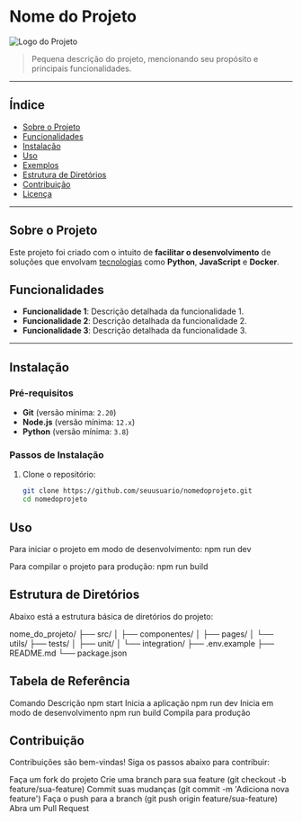 # Nome do Projeto

![Logo do Projeto](https://via.placeholder.com/150 "Logo do Projeto")

> Pequena descrição do projeto, mencionando seu propósito e principais funcionalidades.

---

## Índice

- [Sobre o Projeto](#sobre-o-projeto)
- [Funcionalidades](#funcionalidades)
- [Instalação](#instalação)
- [Uso](#uso)
- [Exemplos](#exemplos)
- [Estrutura de Diretórios](#estrutura-de-diretórios)
- [Contribuição](#contribuição)
- [Licença](#licença)

---

## Sobre o Projeto

Este projeto foi criado com o intuito de **facilitar o desenvolvimento** de soluções que envolvam [tecnologias](https://www.exemplo.com) como **Python**, **JavaScript** e **Docker**.

## Funcionalidades

- **Funcionalidade 1**: Descrição detalhada da funcionalidade 1.
- **Funcionalidade 2**: Descrição detalhada da funcionalidade 2.
- **Funcionalidade 3**: Descrição detalhada da funcionalidade 3.

---

## Instalação

### Pré-requisitos

- **Git** (versão mínima: `2.20`)
- **Node.js** (versão mínima: `12.x`)
- **Python** (versão mínima: `3.8`)

### Passos de Instalação

1. Clone o repositório:
   ```bash
   git clone https://github.com/seuusuario/nomedoprojeto.git
   cd nomedoprojeto

## Uso
Para iniciar o projeto em modo de desenvolvimento:
npm run dev

Para compilar o projeto para produção:
npm run build

## Estrutura de Diretórios
Abaixo está a estrutura básica de diretórios do projeto:

nome_do_projeto/
├── src/
│   ├── componentes/
│   ├── pages/
│   └── utils/
├── tests/
│   ├── unit/
│   └── integration/
├── .env.example
├── README.md
└── package.json

## Tabela de Referência
Comando	Descrição
npm start	Inicia a aplicação
npm run dev	Inicia em modo de desenvolvimento
npm run build	Compila para produção

## Contribuição
Contribuições são bem-vindas! Siga os passos abaixo para contribuir:

Faça um fork do projeto
Crie uma branch para sua feature (git checkout -b feature/sua-feature)
Commit suas mudanças (git commit -m 'Adiciona nova feature')
Faça o push para a branch (git push origin feature/sua-feature)
Abra um Pull Request
